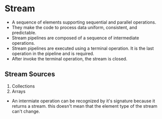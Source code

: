# Stream
- A sequence of elements supporting sequential and parallel operations.
- They make the code to process data uniform, consistent, and predictable.
- Stream pipelines are composed of a sequence of intermediate operations.
- Stream pipelines are executed using a terminal operation. It is the last operation in the pipeline and is required.
- After invoke the terminal operation, the stream is closed.

## Stream Sources
1. Collections
2. Arrays
- An intermiate operation can be recognized by it's signature because it returns a stream. this doesn't mean that the element type of the stream can't change.